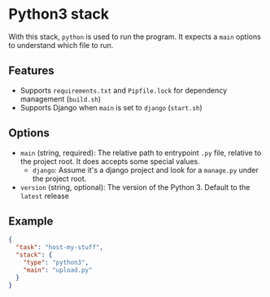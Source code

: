 # Python3 stack

With this stack, `python` is used to run the program.
It expects a `main` options to understand which file to run.

## Features

- Supports `requirements.txt` and `Pipfile.lock` for dependency management (`build.sh`)
- Supports Django when `main` is set to `django` (`start.sh`)

## Options

- `main` (string, required): The relative path to entrypoint `.py` file, relative to the project root.
  It does accepts some special values.
  - `django`: Assume it's a django project and look for a `manage.py` under the project root.
- `version` (string, optional): The version of the Python 3. Default to the `latest` release

## Example

```json
{
  "task": "host-my-stuff",
  "stack": {
    "type": "python3",
    "main": "upload.py"
  }
}
```
